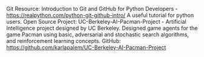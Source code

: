 Git Resource: Introduction to Git and GitHub for Python Developers - https://realpython.com/python-git-github-intro/ 
A useful tutorial for python users.
Open Source Project: UC-Berkeley-AI-Pacman-Project - Artificial Intelligence project designed by UC Berkeley. Designed game agents for the game Pacman using basic, adversarial and stochastic search algorithms, and reinforcement learning concepts.
GitHub: https://github.com/karlapalem/UC-Berkeley-AI-Pacman-Project
